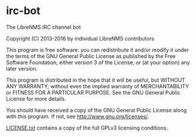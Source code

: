 # irc-bot
The LibreNMS IRC channel bot

Copyright (C) 2013-2016 by individual LibreNMS contributors

This program is free software: you can redistribute it and/or modify it under the terms of the GNU General Public License as published by the Free Software Foundation, either version 3 of the License, or (at your option) any later version.

This program is distributed in the hope that it will be useful, but WITHOUT ANY WARRANTY; without even the implied warranty of MERCHANTABILITY or FITNESS FOR A PARTICULAR PURPOSE. See the GNU General Public License for more details.

You should have received a copy of the GNU General Public License along with this program. If not, see http://www.gnu.org/licenses/.

[LICENSE.txt][1] contains a copy of the full GPLv3 licensing conditions.

[1]: https://github.com/librenms/irc-bot/tree/master/LICENSE.txt
